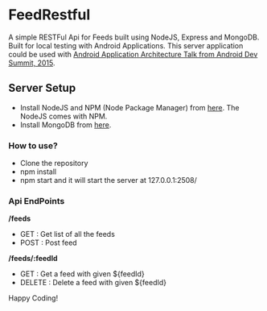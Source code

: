 # FeedRestful
A simple RESTFul Api for Feeds built using NodeJS, Express and MongoDB. 
Built for local testing with Android Applications. This server application could be used with [Android Application Architecture Talk from Android Dev Summit, 2015](https://www.youtube.com/watch?v=BlkJzgjzL0c).

## Server Setup

* Install NodeJS and NPM (Node Package Manager) from [here](https://nodejs.org/en/download/). The NodeJS comes with NPM.
* Install MongoDB from [here](https://docs.mongodb.com/manual/installation/).

### How to use?
* Clone the repository
* npm install
* npm start and it will start the server at 127.0.0.1:2508/

### Api EndPoints

**/feeds**
* GET : Get list of all the feeds
* POST : Post feed

**/feeds/:feedId**
* GET : Get a feed with given ${feedId}
* DELETE : Delete a feed with given ${feedId}

Happy Coding!
